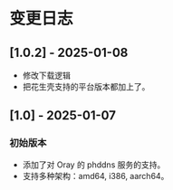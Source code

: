 # 变更日志

## [1.0.2] - 2025-01-08
 - 修改下载逻辑
 - 把花生壳支持的平台版本都加上了。

## [1.0] - 2025-01-07
### 初始版本
- 添加了对 Oray 的 phddns 服务的支持。
- 支持多种架构：amd64, i386, aarch64。

